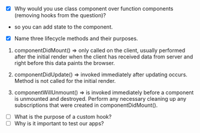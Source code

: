 - [x] Why would you use class component over function components (removing hooks from the question)?

* so you can add state to the component.

- [x] Name three lifecycle methods and their purposes.

1. componentDidMount() => only called on the client, usually performed after the initial render when the client has received data from server and right before this data paints the browser.

1. componentDidUpdate() => invoked immediately after updating occurs. Method is not called for the initial render.

1. componentWillUnmount() => is invoked immediately before a component is unmounted and destroyed. Perform any necessary cleaning up any subscriptions that were created in componentDidMount().

- [ ] What is the purpose of a custom hook?
- [ ] Why is it important to test our apps?
